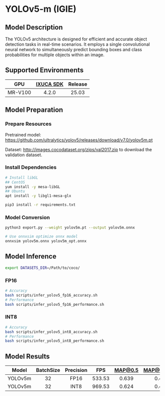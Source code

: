 # YOLOv5-m (IGIE)

## Model Description

The YOLOv5 architecture is designed for efficient and accurate object detection tasks in real-time scenarios. It employs a single convolutional neural network to simultaneously predict bounding boxes and class probabilities for multiple objects within an image.

## Supported Environments

| GPU    | [IXUCA SDK](https://gitee.com/deep-spark/deepspark#%E5%A4%A9%E6%95%B0%E6%99%BA%E7%AE%97%E8%BD%AF%E4%BB%B6%E6%A0%88-ixuca) | Release |
| :----: | :----: | :----: |
| MR-V100 | 4.2.0     |  25.03  |

## Model Preparation

### Prepare Resources

Pretrained model: <https://github.com/ultralytics/yolov5/releases/download/v7.0/yolov5m.pt>

Dataset: <http://images.cocodataset.org/zips/val2017.zip> to download the validation dataset.

### Install Dependencies

```bash
# Install libGL
## CentOS
yum install -y mesa-libGL
## Ubuntu
apt install -y libgl1-mesa-glx

pip3 install -r requirements.txt
```

### Model Conversion

```bash
python3 export.py --weight yolov5m.pt --output yolov5m.onnx

# Use onnxsim optimize onnx model
onnxsim yolov5m.onnx yolov5m_opt.onnx
```

## Model Inference

```bash
export DATASETS_DIR=/Path/to/coco/
```

### FP16

```bash
# Accuracy
bash scripts/infer_yolov5_fp16_accuracy.sh
# Performance
bash scripts/infer_yolov5_fp16_performance.sh
```

### INT8

```bash
# Accuracy
bash scripts/infer_yolov5_int8_accuracy.sh
# Performance
bash scripts/infer_yolov5_int8_performance.sh
```

## Model Results

| Model   | BatchSize | Precision | FPS    | MAP@0.5 | MAP@0.5:0.95 |
| :----: | :----: | :----: | :----: | :----: | :----: |
| YOLOv5m | 32        | FP16      | 533.53 | 0.639   | 0.451        |
| YOLOv5m | 32        | INT8      | 969.53 | 0.624   | 0.428        |
